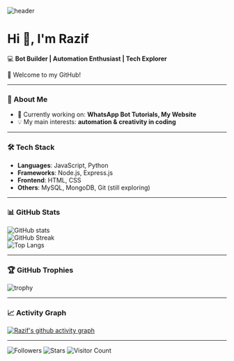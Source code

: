 ![header](https://capsule-render.vercel.app/api?type=waving&color=0:00c6ff,100:0072ff&height=200&section=header&text=RazifCode&fontSize=40&fontColor=fff&animation=fadeIn)

# Hi 👋, I'm Razif  

💻 **Bot Builder | Automation Enthusiast | Tech Explorer**  

🌟 Welcome to my GitHub!  

---

### 🚀 About Me
- 🔭 Currently working on: **WhatsApp Bot Tutorials, My Website**  
- 💡 My main interests: **automation & creativity in coding**  

---

### 🛠️ Tech Stack
- **Languages**: JavaScript, Python  
- **Frameworks**: Node.js, Express.js  
- **Frontend**: HTML, CSS  
- **Others**: MySQL, MongoDB, Git (still exploring)  

---

### 📊 GitHub Stats
![GitHub stats](https://github-readme-stats.vercel.app/api?username=RazifCode&show_icons=true&theme=radical)  
![GitHub Streak](https://github-readme-streak-stats.herokuapp.com/?user=RazifCode&theme=radical)  
![Top Langs](https://github-readme-stats.vercel.app/api/top-langs/?username=RazifCode&layout=compact&theme=radical)  

---

### 🏆 GitHub Trophies
![trophy](https://github-profile-trophy.vercel.app/?username=RazifCode&theme=radical&margin-w=10&margin-h=10)  

---


### 📈 Activity Graph
[![Razif's github activity graph](https://github-readme-activity-graph.vercel.app/graph?username=RazifCode&theme=radical)](https://github.com/ashutosh00710/github-readme-activity-graph)

---

![Followers](https://img.shields.io/github/followers/RazifCode?style=social)
![Stars](https://img.shields.io/github/stars/RazifCode?style=social)
![Visitor Count](https://komarev.com/ghpvc/?username=RazifCode&color=blue&style=flat-square)

